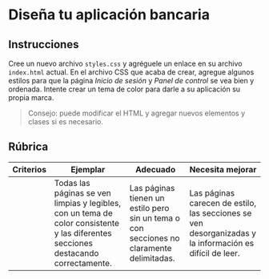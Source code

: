 # Diseña tu aplicación bancaria

## Instrucciones

Cree un nuevo archivo `styles.css` y agréguele un enlace en su archivo `index.html` actual. En el archivo CSS que acaba de crear, agregue algunos estilos para que la página _Inicio de sesión_ y _Panel de control_ se vea bien y ordenada. Intente crear un tema de color para darle a su aplicación su propia marca.

> Consejo: puede modificar el HTML y agregar nuevos elementos y clases si es necesario.

## Rúbrica

| Criterios | Ejemplar                                                                                                                           | Adecuado                                                                                 | Necesita mejorar                                                                                        |
| --------- | ---------------------------------------------------------------------------------------------------------------------------------- | ---------------------------------------------------------------------------------------- | ------------------------------------------------------------------------------------------------------- |
|           | Todas las páginas se ven limpias y legibles, con un tema de color consistente y las diferentes secciones destacando correctamente. | Las páginas tienen un estilo pero sin un tema o con secciones no claramente delimitadas. | Las páginas carecen de estilo, las secciones se ven desorganizadas y la información es difícil de leer. |
